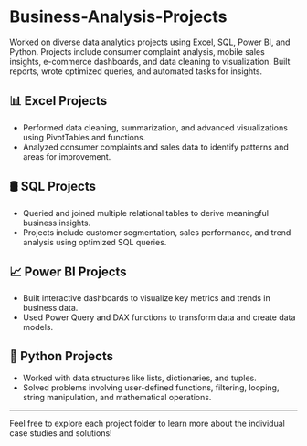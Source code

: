 # Business-Analysis-Projects
Worked on diverse data analytics projects using Excel, SQL, Power BI, and Python. Projects include consumer complaint analysis, mobile sales insights, e-commerce dashboards, and data cleaning to visualization. Built reports, wrote optimized queries, and automated tasks for insights.

## 📊 Excel Projects
- Performed data cleaning, summarization, and advanced visualizations using PivotTables and functions.
- Analyzed consumer complaints and sales data to identify patterns and areas for improvement.

## 🛢️ SQL Projects
- Queried and joined multiple relational tables to derive meaningful business insights.
- Projects include customer segmentation, sales performance, and trend analysis using optimized SQL queries.

## 📈 Power BI Projects
- Built interactive dashboards to visualize key metrics and trends in business data.
- Used Power Query and DAX functions to transform data and create data models.

## 🐍 Python Projects
- Worked with data structures like lists, dictionaries, and tuples.
- Solved problems involving user-defined functions, filtering, looping, string manipulation, and mathematical operations.
  
---

Feel free to explore each project folder to learn more about the individual case studies and solutions!
